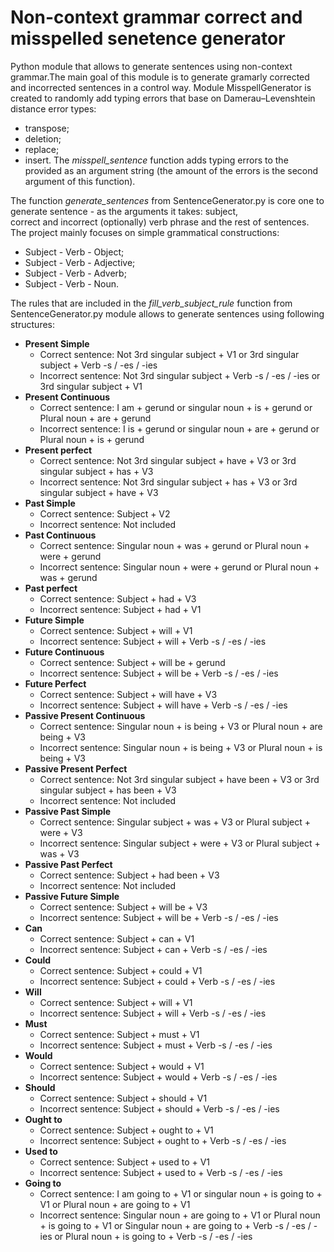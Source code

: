 # Non-context grammar correct and misspelled senetence generator

Python module that allows to generate sentences using non-context grammar.The main goal of this module is to generate gramarly corrected and incorrected sentences in a control way. 
Module MisspellGenerator is created to randomly add typing errors that base on Damerau–Levenshtein distance error types: 
- transpose;
- deletion;
- replace; 
- insert.
The _misspell_sentence_ function adds typing errors to the provided as an argument string (the amount of the errors is the second argument of this function). 

The function _generate_sentences_ from SentenceGenerator.py is core one to generate sentence - as the arguments it takes: subject,  
correct and incorrect (optionally) verb phrase and the rest of sentences. The project mainly focuses on simple grammatical constructions: 
- Subject - Verb - Object;
- Subject - Verb - Adjective;
- Subject - Verb - Adverb;
- Subject - Verb - Noun.

The rules that are included in the _fill_verb_subject_rule_ function from SentenceGenerator.py module allows to generate sentences using following structures:
- **Present Simple**
  -  Correct sentence: Not 3rd singular subject + V1 or 3rd singular subject + Verb -s / -es / -ies 
  -  Incorrect sentence:  Not 3rd singular subject + Verb -s / -es / -ies   or  3rd singular subject + V1
- **Present Continuous**
  -  Correct sentence: I am + gerund or singular noun + is + gerund  or Plural noun + are + gerund
  -  Incorrect sentence: I is + gerund or singular noun + are + gerund or Plural noun + is + gerund
- **Present perfect**
  -  Correct sentence: Not 3rd singular subject + have + V3 or 3rd singular subject + has + V3
  -  Incorrect sentence: Not 3rd singular subject + has + V3 or 3rd singular subject + have + V3
- **Past Simple**
  -  Correct sentence: Subject + V2
  -  Incorrect sentence: Not included
- **Past Continuous**
  -  Correct sentence: Singular noun + was + gerund  or Plural noun + were + gerund
  -  Incorrect sentence: Singular noun + were + gerund or Plural noun + was + gerund
- **Past perfect**
  -  Correct sentence: Subject + had + V3
  -  Incorrect sentence: Subject + had + V1
- **Future Simple**
  -  Correct sentence: Subject + will + V1
  -  Incorrect sentence: Subject + will + Verb -s / -es / -ies 
- **Future Continuous**
  -  Correct sentence: Subject + will be + gerund
  -  Incorrect sentence: Subject + will be + Verb -s / -es / -ies 
- **Future Perfect**
  -  Correct sentence: Subject + will have + V3
  -  Incorrect sentence: Subject + will have + Verb -s / -es / -ies 
- **Passive Present Continuous**
  -  Correct sentence: Singular noun + is being + V3  or Plural noun + are being + V3
  -  Incorrect sentence: Singular noun + is being + V3 or Plural noun + is being + V3
- **Passive Present Perfect** 
  -  Correct sentence: Not 3rd singular subject + have been + V3 or 3rd singular subject + has been + V3
  -  Incorrect sentence: Not included
- **Passive Past Simple**
  -  Correct sentence: Singular subject + was + V3 or Plural subject + were + V3
  -  Incorrect sentence: Singular subject + were + V3 or Plural subject + was + V3
- **Passive Past Perfect**
  -  Correct sentence: Subject + had been + V3
  -  Incorrect sentence: Not included
- **Passive Future Simple**
  -  Correct sentence: Subject + will be + V3
  -  Incorrect sentence: Subject + will be + Verb -s / -es / -ies 
- **Can**
  -  Correct sentence: Subject + can + V1
  -  Incorrect sentence: Subject + can + Verb -s / -es / -ies 
- **Could**
  -  Correct sentence: Subject + could + V1
  -  Incorrect sentence: Subject + could + Verb -s / -es / -ies 
- **Will**
  -  Correct sentence: Subject + will + V1
  -  Incorrect sentence: Subject + will + Verb -s / -es / -ies 
- **Must**
  -  Correct sentence: Subject + must + V1
  -  Incorrect sentence: Subject + must + Verb -s / -es / -ies 
- **Would**
  -  Correct sentence: Subject + would + V1
  -  Incorrect sentence: Subject + would + Verb -s / -es / -ies 
- **Should**
  -  Correct sentence: Subject + should + V1
  -  Incorrect sentence: Subject + should + Verb -s / -es / -ies 
- **Ought to**
  -  Correct sentence: Subject + ought to + V1
  -  Incorrect sentence: Subject + ought to + Verb -s / -es / -ies 
- **Used to**
  -  Correct sentence: Subject + used to + V1
  -  Incorrect sentence: Subject + used to + Verb -s / -es / -ies 
- **Going to**
  -  Correct sentence: I am going to + V1 or singular noun + is going to + V1  or Plural noun + are going to + V1
  -  Incorrect sentence:  Singular noun + are going to + V1 or Plural noun + is going to + V1 or  Singular noun + are going to + Verb -s / -es / -ies  or  Plural noun + is going to + Verb -s / -es / -ies 

            

